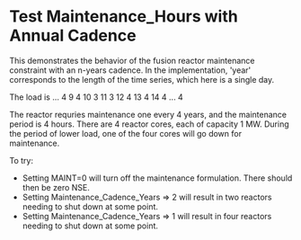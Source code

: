 # Test Maintenance_Hours with Annual Cadence

This demonstrates the behavior of the fusion reactor maintenance constraint with an n-years cadence.
In the implementation, 'year' corresponds to the length of the time series, which here is a single day.

The load is 
... 4
9   4
10  3
11  3
12  4
13  4
14  4
... 4

The reactor requries maintenance one every 4 years, and the maintenance period is 4 hours.
There are 4 reactor cores, each of capacity 1 MW.
During the period of lower load, one of the four cores will go down for maintenance.

To try:
* Setting MAINT=0 will turn off the maintenance formulation. There should then be zero NSE.
* Setting Maintenance_Cadence_Years => 2 will result in two reactors needing to shut down at some point.
* Setting Maintenance_Cadence_Years => 1 will result in four reactors needing to shut down at some point.
